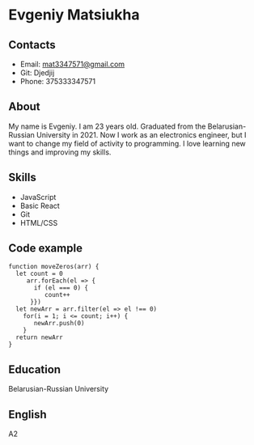 # Evgeniy Matsiukha

## Contacts
- Email: mat3347571@gmail.com
- Git: Djedjij
- Phone: 375333347571
## About
My name is Evgeniy. I am 23 years old. Graduated from the Belarusian-Russian University in 2021. Now I work as an electronics engineer, but I want to change my field of activity to programming. I love learning new things and improving my skills.
## Skills
- JavaScript
- Basic React
- Git
- HTML/CSS
## Code example
```
function moveZeros(arr) {
  let count = 0
     arr.forEach(el => {
       if (el === 0) {
          count++
      }})
  let newArr = arr.filter(el => el !== 0)
    for(i = 1; i <= count; i++) {
       newArr.push(0)
    }
  return newArr
}
```
## Education
Belarusian-Russian University
## English
A2
